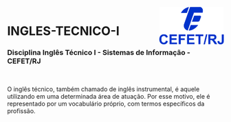 <img src="cefet-logo1.png" align="right" width="150">

# INGLES-TECNICO-I

<h3>Disciplina Inglês Técnico I - Sistemas de Informação - CEFET/RJ</h3>
<br>

O inglês técnico, também chamado de inglês instrumental, é aquele utilizando em uma determinada área de atuação. Por esse motivo, ele é representado por um vocabulário próprio, com termos específicos da profissão.